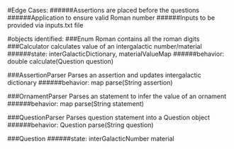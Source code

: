 #Edge Cases:
######Assertions are placed before the questions
######Application to ensure valid Roman number
######Inputs to be provided via inputs.txt file

#objects identified:
###Enum Roman
    contains all the roman digits
###Calculator
    calculates value of an intergalactic number/material
######state:
            interGalacticDictionary, materialValueMap
######behavior:                        
            double calculate(Question question)

###AssertionParser
    Parses an assertion and updates intergalactic dictionary
######behavior:
            map parse(String assertion)

###OrnamentParser
    Parses an statement to infer the value of an ornament
######behavior:
            map parse(String statement)
            
###QuestionParser
    Parses question statement into a Question object
######behavior:
            Question parse(String question)

###Question
######state:
            interGalacticNumber
            material